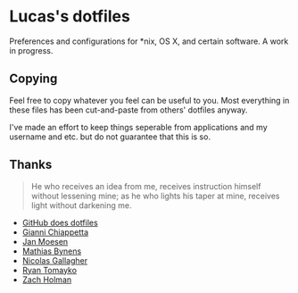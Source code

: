 # Lucas's dotfiles

Preferences and configurations for *nix, OS X, and certain software. A work in progress.

## Copying

Feel free to copy whatever you feel can be useful to you. Most everything in these files has been cut-and-paste from others' dotfiles anyway.

I've made an effort to keep things seperable from applications and my username and etc. but do not guarantee that this is so.

## Thanks

> He who receives an idea from me, receives instruction himself without lessening mine; as he who lights his taper at mine, receives light without darkening me.

* [GitHub does dotfiles](http://dotfiles.github.com/)
* [Gianni Chiappetta](https://github.com/gf3/dotfiles/)
* [Jan Moesen](https://github.com/janmoesen/tilde/)
* [Mathias Bynens](https://raw.github.com/mathiasbynens/dotfiles/)
* [Nicolas Gallagher](https://github.com/necolas/dotfiles)
* [Ryan Tomayko](https://github.com/rtomayko/dotfiles/)
* [Zach Holman](https://github.com/holman/dotfiles/)